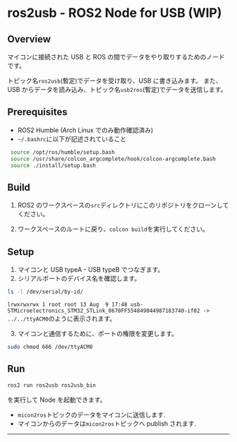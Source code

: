 # ros2usb - ROS2 Node for USB (WIP)

## Overview

マイコンに接続された USB と ROS の間でデータをやり取りするためのノードです。

トピック名`ros2usb`(暫定)でデータを受け取り、USB に書き込みます。
また、USB からデータを読み込み、トピック名`usb2ros`(暫定)でデータを送信します。

## Prerequisites

- ROS2 Humble (Arch Linux でのみ動作確認済み)
- `~/.bashrc`に以下が記述されていること

```bash
 source /opt/ros/humble/setup.bash
 source /usr/share/colcon_argcomplete/hook/colcon-argcomplete.bash
 source ./install/setup.bash
```

## Build

1. ROS2 のワークスペースの`src`ディレクトリにこのリポジトリをクローンしてください。

2. ワークスペースのルートに戻り、`colcon build`を実行してください。

## Setup

1. マイコンと USB typeA - USB typeB でつなぎます。
2. シリアルポートのデバイス名を確認します。

```bash
ls -l /dev/serial/by-id/
```

`lrwxrwxrwx 1 root root 13 Aug  9 17:48 usb-STMicroelectronics_STM32_STLink_0670FF554849844987183740-if02 -> ../../ttyACM0`のように表示されます。

3. マイコンと通信するために、ポートの権限を変更します。

```bash
sudo chmod 666 /dev/ttyACM0
```

## Run

```bash
ros2 run ros2usb ros2usb_bin
```

を実行して Node を起動できます。

- `micon2ros`トピックのデータをマイコンに送信します.
- マイコンからのデータは`micon2ros`トピックへ publish されます.

---

[^1]:
    VSCode + ROS 拡張以外の環境で補完等を利用するには, clangd の arguments に`--enable-config`を追加, ros2 のワークスペースのルートに`.clangd`ファイルを作成し、`CompilationDatabase: ./build`を記述.

    ```
    colcon build --cmake-args -DCMAKE_EXPORT_COMPILE_COMMANDS=1

    ```

    を実行すると、`build`ディレクトリに`compile_commands.json`が生成される.

